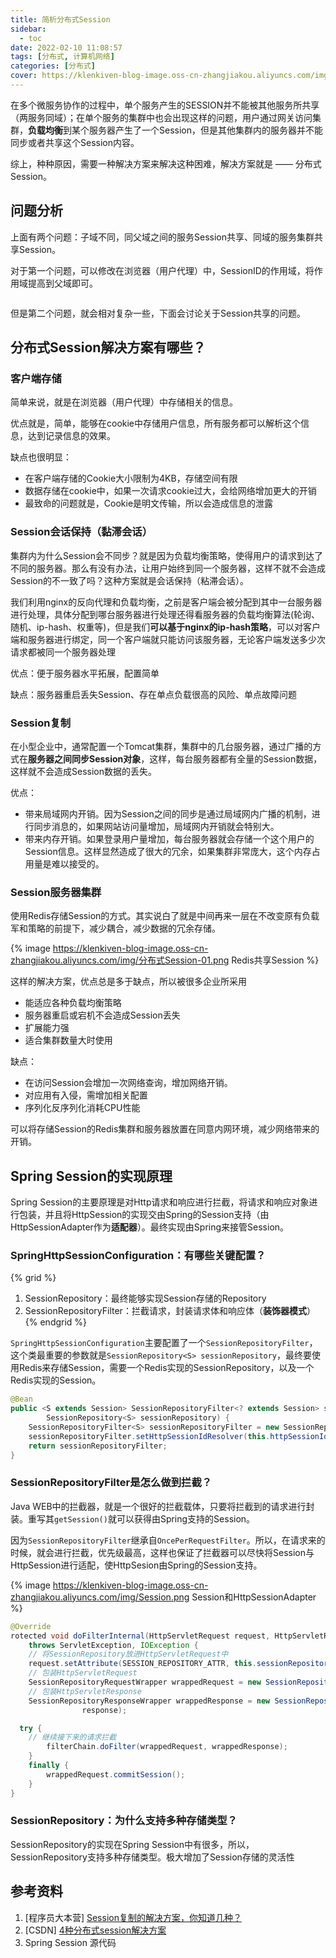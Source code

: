 ```yaml
---
title: 简析分布式Session
sidebar:
  - toc
date: 2022-02-10 11:08:57
tags: [分布式, 计算机网络]
categories: [分布式]
cover: https://klenkiven-blog-image.oss-cn-zhangjiakou.aliyuncs.com/img/分布式Session-01.png
---
```


在多个微服务协作的过程中，单个服务产生的SESSION并不能被其他服务所共享（两服务同域）；在单个服务的集群中也会出现这样的问题，用户通过网关访问集群，**负载均衡**到某个服务器产生了一个Session，但是其他集群内的服务器并不能同步或者共享这个Session内容。

综上，种种原因，需要一种解决方案来解决这种困难，解决方案就是 —— 分布式Session。

<!-- more -->

## 问题分析

上面有两个问题：子域不同，同父域之间的服务Session共享、同域的服务集群共享Session。

对于第一个问题，可以修改在浏览器（用户代理）中，SessionID的作用域，将作用域提高到父域即可。

```java 设置CookieSerializer

```

但是第二个问题，就会相对复杂一些，下面会讨论关于Session共享的问题。

## 分布式Session解决方案有哪些？

### 客户端存储

简单来说，就是在浏览器（用户代理）中存储相关的信息。

优点就是，简单，能够在cookie中存储用户信息，所有服务都可以解析这个信息，达到记录信息的效果。

缺点也很明显：
- 在客户端存储的Cookie大小限制为4KB，存储空间有限
- 数据存储在cookie中，如果一次请求cookie过大，会给网络增加更大的开销
- 最致命的问题就是，Cookie是明文传输，所以会造成信息的泄露

### Session会话保持（黏滞会话）

集群内为什么Session会不同步？就是因为负载均衡策略，使得用户的请求到达了不同的服务器。那么有没有办法，让用户始终到同一个服务器，这样不就不会造成Session的不一致了吗？这种方案就是会话保持（粘滞会话）。

我们利用nginx的反向代理和负载均衡，之前是客户端会被分配到其中一台服务器进行处理，具体分配到哪台服务器进行处理还得看服务器的负载均衡算法(轮询、随机、ip-hash、权重等)，但是我们**可以基于nginx的ip-hash策略**，可以对客户端和服务器进行绑定，同一个客户端就只能访问该服务器，无论客户端发送多少次请求都被同一个服务器处理

优点：便于服务器水平拓展，配置简单

缺点：服务器重启丢失Session、存在单点负载很高的风险、单点故障问题

### Session复制

在小型企业中，通常配置一个Tomcat集群，集群中的几台服务器，通过广播的方式在**服务器之间同步Session对象**，这样，每台服务器都有全量的Session数据，这样就不会造成Session数据的丢失。

优点：
- 带来局域网内开销。因为Session之间的同步是通过局域网内广播的机制，进行同步消息的，如果网站访问量增加，局域网内开销就会特别大。
- 带来内存开销。如果登录用户量增加，每台服务器就会存储一个这个用户的Session信息。这样显然造成了很大的冗余，如果集群非常庞大，这个内存占用量是难以接受的。

### Session服务器集群

使用Redis存储Session的方式。其实说白了就是中间再来一层在不改变原有负载军和策略的前提下，减少耦合，减少数据的冗余存储。

{% image https://klenkiven-blog-image.oss-cn-zhangjiakou.aliyuncs.com/img/分布式Session-01.png Redis共享Session %}

这样的解决方案，优点总是多于缺点，所以被很多企业所采用

- 能适应各种负载均衡策略
- 服务器重启或宕机不会造成Session丢失
- 扩展能力强
- 适合集群数量大时使用

缺点：
- 在访问Session会增加一次网络查询，增加网络开销。
- 对应用有入侵，需增加相关配置
- 序列化反序列化消耗CPU性能

可以将存储Session的Redis集群和服务器放置在同意内网环境，减少网络带来的开销。

## Spring Session的实现原理

Spring Session的主要原理是对Http请求和响应进行拦截，将请求和响应对象进行包装，并且将HttpSession的实现交由Spring的Session支持（由HttpSessionAdapter作为**适配器**）。最终实现由Spring来接管Session。

### SpringHttpSessionConfiguration：有哪些关键配置？

{% grid %}
1. SessionRepository：最终能够实现Session存储的Repository
2. SessionRepositoryFilter：拦截请求，封装请求体和响应体（**装饰器模式**）
{% endgrid %}


`SpringHttpSessionConfiguration`主要配置了一个`SessionRepositoryFilter`，这个类最重要的参数就是`SessionRepository<S> sessionRepository`，最终要使用Redis来存储Session，需要一个Redis实现的SessionRepository，以及一个Redis实现的Session。

```java SpringHttpSessionConfiguration#springSessionRepositoryFilter
@Bean
public <S extends Session> SessionRepositoryFilter<? extends Session> springSessionRepositoryFilter(
		SessionRepository<S> sessionRepository) {
	SessionRepositoryFilter<S> sessionRepositoryFilter = new SessionRepositoryFilter<>(sessionRepository);
	sessionRepositoryFilter.setHttpSessionIdResolver(this.httpSessionIdResolver);
	return sessionRepositoryFilter;
}
```

### SessionRepositoryFilter是怎么做到拦截？

Java WEB中的拦截器，就是一个很好的拦截载体，只要将拦截到的请求进行封装。重写其`getSession()`就可以获得由Spring支持的Session。

因为`SessionRepositoryFilter`继承自`OncePerRequestFilter`。所以，在请求来的时候，就会进行拦截，优先级最高，这样也保证了拦截器可以尽快将Session与HttpSession进行适配，使HttpSesion由Spring的Session支持。

{% image https://klenkiven-blog-image.oss-cn-zhangjiakou.aliyuncs.com/img/Session.png Session和HttpSessionAdapter %}

```java SessionRepositoryFilter
@Override
rotected void doFilterInternal(HttpServletRequest request, HttpServletResponse response, FilterChain filterChain)
	throws ServletException, IOException {
    // 将SessionRepository放进HttpServletRequest中
    request.setAttribute(SESSION_REPOSITORY_ATTR, this.sessionRepository);
    // 包装HttpServletRequest
	SessionRepositoryRequestWrapper wrappedRequest = new SessionRepositoryRequestWrapper(request, response);
    // 包装HttpServletResponse
	SessionRepositoryResponseWrapper wrappedResponse = new SessionRepositoryResponseWrapper(wrappedRequest,
				response);

  try {
    // 继续接下来的请求拦截
		filterChain.doFilter(wrappedRequest, wrappedResponse);
	}
	finally {
		wrappedRequest.commitSession();
	}
}
```

### SessionRepository：为什么支持多种存储类型？

SessionRepository的实现在Spring Session中有很多，所以，SessionRepository支持多种存储类型。极大增加了Session存储的灵活性

## 参考资料

1. [程序员大本营] [Session复制的解决方案，你知道几种？](https://www.pianshen.com/article/97971906796/)
2. [CSDN] [4种分布式session解决方案](https://blog.csdn.net/qq_35620501/article/details/95047642)
3. Spring Session 源代码
